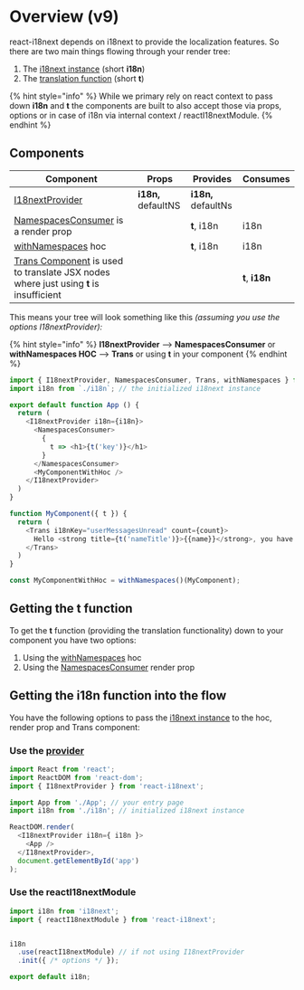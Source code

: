 # Overview (v9)

react-i18next depends on i18next to provide the localization features. So there are two main things flowing through your render tree:

1. The [i18next instance](i18next-instance.md) (short **i18n**)
2. The [translation function](https://www.i18next.com/overview/api#t) (short **t**)

{% hint style="info" %}
While we primary rely on react context to pass down **i18n** and **t** the components are built to also accept those via props, options or in case of i18n via internal context / reactI18nextModule.
{% endhint %}

## Components

| Component                                                                                                   | Props               | Provides            | Consumes        |
| ----------------------------------------------------------------------------------------------------------- | ------------------- | ------------------- | --------------- |
| [I18nextProvider](i18nextprovider.md)                                                                       | **i18n,** defaultNS | **i18n,** defaultNs |                 |
| [NamespacesConsumer](namespacesconsumer.md) is a render prop                                                |                     | **t**, i18n         | i18n            |
| [withNamespaces](withnamespaces.md) hoc                                                                     |                     | **t**, i18n         | i18n            |
| [Trans Component](trans-component.md) is used to translate JSX nodes where just using **t** is insufficient |                     |                     | **t**, **i18n** |

This means your tree will look something like this _(assuming you use the options I18nextProvider):_

{% hint style="info" %}
**I18nextProvider** --> **NamespacesConsumer** or **withNamespaces HOC** --> **Trans** or using **t** in your component
{% endhint %}

```javascript
import { I18nextProvider, NamespacesConsumer, Trans, withNamespaces } from 'react-i18next';
import i18n from `./i18n`; // the initialized i18next instance

export default function App () {
  return (
    <I18nextProvider i18n={i18n}>
      <NamespacesConsumer>
        {
          t => <h1>{t('key')}</h1>
        }
      </NamespacesConsumer>
      <MyComponentWithHoc />
    </I18nextProvider>
  )
}

function MyComponent({ t }) {
  return (
    <Trans i18nKey="userMessagesUnread" count={count}>
      Hello <strong title={t('nameTitle')}>{{name}}</strong>, you have {{count}} unread message. <Link to="/msgs">Go to messages</Link>.
    </Trans>
  )
}

const MyComponentWithHoc = withNamespaces()(MyComponent);
```

## Getting the t function

To get the **t** function (providing the translation functionality) down to your component you have two options:

1. Using the [withNamespaces](withnamespaces.md) hoc
2. Using the [NamespacesConsumer](namespacesconsumer.md) render prop

## Getting the i18n function into the flow

You have the following options to pass the [i18next instance](i18next-instance.md) to the hoc, render prop and Trans component:

### Use the [provider](i18nextprovider.md)

```javascript
import React from 'react';
import ReactDOM from 'react-dom';
import { I18nextProvider } from 'react-i18next';

import App from './App'; // your entry page
import i18n from './i18n'; // initialized i18next instance

ReactDOM.render(
  <I18nextProvider i18n={ i18n }>
    <App />
  </I18nextProvider>,
  document.getElementById('app')
);
```

### Use the reactI18nextModule

```javascript
import i18n from 'i18next';
import { reactI18nextModule } from 'react-i18next';


i18n
  .use(reactI18nextModule) // if not using I18nextProvider
  .init({ /* options */ });

export default i18n;
```
